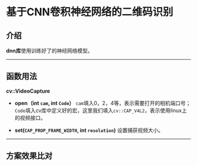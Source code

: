 # 基于CNN卷积神经网络的二维码识别

## 介绍

**dnn库**使用训练好了的神经网络模型。

---

## 函数用法

 **cv::VideoCapture**  
* **open（int `cam`, int `Code`）** `cam`填入0，2，4等，表示需要打开的相机端口号；`Code`填入cv库中定义好的宏，这里我们填入`cv::CAP_V4L2`，表示使用linux上的视频接口。

* **set(`CAP_PROP_FRAME_WIDTH`, int `resolution`)** 设置捕获视频大小。

---

## 方案效果比对